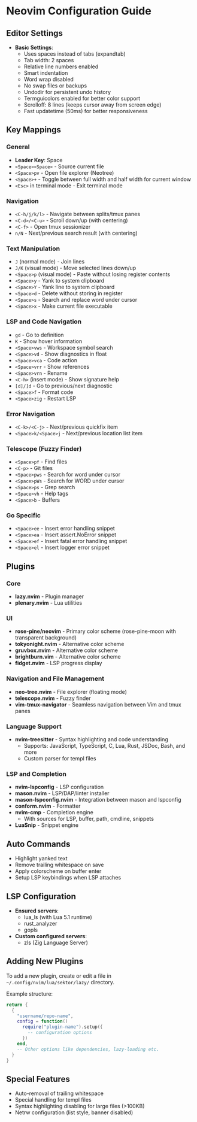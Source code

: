 # Neovim Configuration Guide

## Editor Settings
- **Basic Settings**:
  - Uses spaces instead of tabs (expandtab)
  - Tab width: 2 spaces
  - Relative line numbers enabled
  - Smart indentation
  - Word wrap disabled
  - No swap files or backups
  - Undodir for persistent undo history
  - Termguicolors enabled for better color support
  - Scrolloff: 8 lines (keeps cursor away from screen edge)
  - Fast updatetime (50ms) for better responsiveness

## Key Mappings

### General
- **Leader Key**: Space
- `<Space><Space>` - Source current file
- `<Space>pv` - Open file explorer (Neotree)
- `<Space>+` - Toggle between full width and half width for current window
- `<Esc>` in terminal mode - Exit terminal mode

### Navigation
- `<C-h/j/k/l>` - Navigate between splits/tmux panes
- `<C-d>/<C-u>` - Scroll down/up (with centering)
- `<C-f>` - Open tmux sessionizer
- `n/N` - Next/previous search result (with centering)

### Text Manipulation
- `J` (normal mode) - Join lines
- `J/K` (visual mode) - Move selected lines down/up
- `<Space>p` (visual mode) - Paste without losing register contents
- `<Space>y` - Yank to system clipboard
- `<Space>Y` - Yank line to system clipboard
- `<Space>d` - Delete without storing in register
- `<Space>s` - Search and replace word under cursor
- `<Space>x` - Make current file executable

### LSP and Code Navigation
- `gd` - Go to definition
- `K` - Show hover information
- `<Space>vws` - Workspace symbol search
- `<Space>vd` - Show diagnostics in float
- `<Space>vca` - Code action
- `<Space>vrr` - Show references
- `<Space>vrn` - Rename
- `<C-h>` (insert mode) - Show signature help
- `[d]/]d` - Go to previous/next diagnostic
- `<Space>f` - Format code
- `<Space>zig` - Restart LSP

### Error Navigation
- `<C-k>/<C-j>` - Next/previous quickfix item
- `<Space>k/<Space>j` - Next/previous location list item

### Telescope (Fuzzy Finder)
- `<Space>pf` - Find files
- `<C-p>` - Git files
- `<Space>pws` - Search for word under cursor
- `<Space>pWs` - Search for WORD under cursor
- `<Space>ps` - Grep search
- `<Space>vh` - Help tags
- `<Space>b` - Buffers

### Go Specific
- `<Space>ee` - Insert error handling snippet
- `<Space>ea` - Insert assert.NoError snippet
- `<Space>ef` - Insert fatal error handling snippet
- `<Space>el` - Insert logger error snippet

## Plugins

### Core
- **lazy.nvim** - Plugin manager
- **plenary.nvim** - Lua utilities

### UI
- **rose-pine/neovim** - Primary color scheme (rose-pine-moon with transparent background)
- **tokyonight.nvim** - Alternative color scheme
- **gruvbox.nvim** - Alternative color scheme
- **brightburn.vim** - Alternative color scheme
- **fidget.nvim** - LSP progress display

### Navigation and File Management
- **neo-tree.nvim** - File explorer (floating mode)
- **telescope.nvim** - Fuzzy finder
- **vim-tmux-navigator** - Seamless navigation between Vim and tmux panes

### Language Support
- **nvim-treesitter** - Syntax highlighting and code understanding
  - Supports: JavaScript, TypeScript, C, Lua, Rust, JSDoc, Bash, and more
  - Custom parser for templ files

### LSP and Completion
- **nvim-lspconfig** - LSP configuration
- **mason.nvim** - LSP/DAP/linter installer
- **mason-lspconfig.nvim** - Integration between mason and lspconfig
- **conform.nvim** - Formatter
- **nvim-cmp** - Completion engine
  - With sources for LSP, buffer, path, cmdline, snippets
- **LuaSnip** - Snippet engine

## Auto Commands
- Highlight yanked text
- Remove trailing whitespace on save
- Apply colorscheme on buffer enter
- Setup LSP keybindings when LSP attaches

## LSP Configuration
- **Ensured servers**:
  - lua_ls (with Lua 5.1 runtime)
  - rust_analyzer
  - gopls
- **Custom configured servers**:
  - zls (Zig Language Server)

## Adding New Plugins

To add a new plugin, create or edit a file in `~/.config/nvim/lua/sektor/lazy/` directory.

Example structure:
```lua
return {
  {
    "username/repo-name",
    config = function()
      require("plugin-name").setup({
        -- configuration options
      })
    end,
    -- Other options like dependencies, lazy-loading etc.
  }
}
```

## Special Features
- Auto-removal of trailing whitespace
- Special handling for templ files
- Syntax highlighting disabling for large files (>100KB)
- Netrw configuration (list style, banner disabled)
